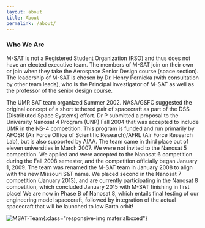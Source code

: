 ```yaml
---
layout: about
title: About
permalink: /about/
---
```


### Who We Are
M-SAT is not a Registered Student Organization (RSO) and thus does not have an elected executive
team. The members of M-SAT join on their own or join when they take the Aerospace Senior Design
course (space section). The leadership of M-SAT is chosen by Dr. Henry Pernicka (with consultation by
other team leads), who is the Principal Investigator of M-SAT as well as the professor of the senior design
course.

The UMR SAT team organized Summer 2002. NASA/GSFC suggested the original concept of a short
tethered pair of spacecraft as part of the DSS (Distributed Space Systems) effort. Dr P submitted a
proposal to the University Nanosat 4 Program (UNP) Fall 2004 that was accepted to include UMR in the
NS-4 competition. This program is funded and run primarily by AFOSR (Air Force Office of Scientific
Research)/AFRL (Air Force Research Lab), but is also supported by AIAA. The team came in third place
out of eleven universities in March 2007. We were not invited to the Nanosat 5 competition. We applied
and were accepted to the Nanosat 6 competition during the Fall 2008 semester, and the competition
officially began January 1, 2009. The team was renamed the M-SAT team in January 2008 to align
with the new Missouri S&T name. We placed second in the Nanosat 7 competition (January 2013), and
are currently participating in the Nanosat 8 competition, which concluded January 2015 with M-SAT
finishing in first place! We are now in Phase B of Nanosat 8, which entails final testing of our engineering
model spacecraft, followed by integration of the actual spacecraft that will be launched to low Earth orbit!



![MSAT-Team](../images/team.jpg){:class="responsive-img materialboxed"}
